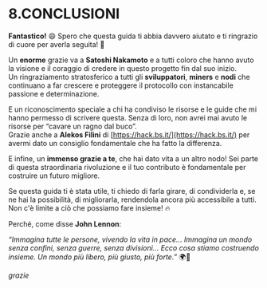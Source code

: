 # **8.CONCLUSIONI**


**Fantastico!** 😄 Spero che questa guida ti abbia davvero aiutato e ti ringrazio di cuore per averla seguita! 🎉

Un **enorme** grazie va a **Satoshi Nakamoto** e a tutti coloro che hanno avuto la visione e il coraggio di credere in questo progetto fin dal suo inizio.  
Un ringraziamento stratosferico a tutti gli **sviluppatori**, **miners** e **nodi** che continuano a far crescere e proteggere il protocollo con instancabile passione e determinazione.  

E un riconoscimento speciale a chi ha condiviso le risorse e le guide che mi hanno permesso di scrivere questa. Senza di loro, non avrei mai avuto le risorse per “cavare un ragno dal buco”.  
Grazie anche a **Alekos Filini** di [https://hack.bs.it/](https://hack.bs.it/) per avermi dato un consiglio fondamentale che ha fatto la differenza.

E infine, un **immenso grazie a te**, che hai dato vita a un altro nodo! Sei parte di questa straordinaria rivoluzione e il tuo contributo è fondamentale per costruire un futuro migliore.

Se questa guida ti è stata utile, ti chiedo di farla girare, di condividerla e, se ne hai la possibilità, di migliorarla, rendendola ancora più accessibile a tutti. Non c'è limite a ciò che possiamo fare insieme! 🔥

Perché, come disse **John Lennon**:

*“Immagina tutte le persone, vivendo la vita in pace... Immagina un mondo senza confini, senza guerre, senza divisioni... Ecco cosa stiamo costruendo insieme. Un mondo più libero, più giusto, più forte.”* 🌍💪


_grazie_
